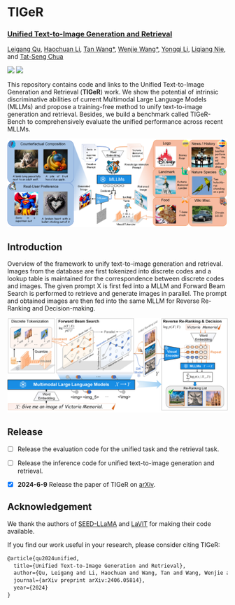 # TIGeR

<h3><a href="">Unified Text-to-Image Generation and Retrieval</a></h3>

[Leigang Qu](https://lgqu.github.io/), [Haochuan Li](), [Tan Wang*](https://wangt-cn.github.io/), [Wenjie Wang*](https://wenjiewwj.github.io/), [Yongqi Li](https://liyongqi67.github.io/), [Liqiang Nie](https://liqiangnie.github.io/), and [Tat-Seng Chua](https://www.chuatatseng.com/)

<a href='https://tiger-t2i.github.io/'><img src='https://img.shields.io/badge/Project-Page-Green'></a> <a href='https://arxiv.org/abs/2406.05814'><img src='https://img.shields.io/badge/Paper-Arxiv-red'></a>

This repository contains code and links to the Unified Text-to-Image Generation and Retrieval (**TIGeR**) work. We show the potential of intrinsic discriminative abilities of current Multimodal Large Language Models (MLLMs) and propose a training-free method to unify text-to-image generation and retrieval. Besides, we build a benchmark called TIGeR-Bench to comprehensively evaluate the unified performance across recent MLLMs. 

![](assets/key_idea.png)



## Introduction

Overview of the framework to unify text-to-image generation and retrieval. Images from the database are first tokenized into discrete codes and a lookup table is maintained for the correspondence between discrete codes and images. The given prompt X is first fed into a MLLM and Forward Beam Search is performed to retrieve and generate images in parallel. The prompt and obtained images are then fed into the same MLLM for Reverse Re-Ranking and Decision-making.

![](assets/framework.png)



## Release

- [ ] Release the evaluation code for the unified task and the retrieval task. 
- [ ] Release the inference code for unified text-to-image generation and retrieval. 
- [x] **2024-6-9** Release the paper of TIGeR on [arXiv](https://arxiv.org/abs/2406.05814). 





## Acknowledgement

We thank the authors of [SEED-LLaMA](https://github.com/AILab-CVC/SEED) and [LaVIT](https://github.com/jy0205/LaVIT) for making their code available.

If you find our work useful in your research, please consider citing TIGeR:

```tex
@article{qu2024unified,
  title={Unified Text-to-Image Generation and Retrieval},
  author={Qu, Leigang and Li, Haochuan and Wang, Tan and Wang, Wenjie and Li, Yongqi and Nie, Liqiang and Chua, Tat-Seng},
  journal={arXiv preprint arXiv:2406.05814},
  year={2024}
}
```

